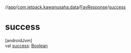 //[app](../../../index.md)/[com.jetpack.kawanusaha.data](../index.md)/[FavResponse](index.md)/[success](success.md)

# success

[androidJvm]\
val [success](success.md): [Boolean](https://kotlinlang.org/api/latest/jvm/stdlib/kotlin/-boolean/index.html)
